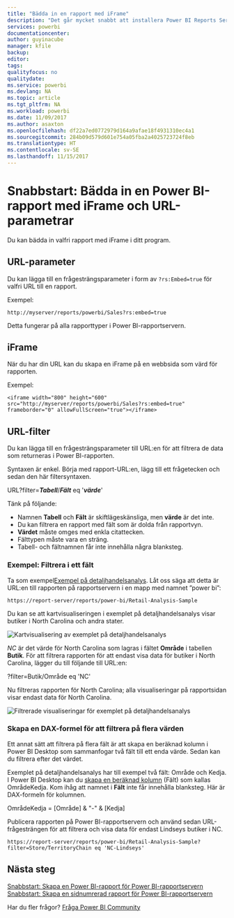 ```yaml
---
title: "Bädda in en rapport med iFrame"
description: "Det går mycket snabbt att installera Power BI Reports Server. Att hämta, installera eller konfigurera tar bara några minuter."
services: powerbi
documentationcenter: 
author: guyinacube
manager: kfile
backup: 
editor: 
tags: 
qualityfocus: no
qualitydate: 
ms.service: powerbi
ms.devlang: NA
ms.topic: article
ms.tgt_pltfrm: NA
ms.workload: powerbi
ms.date: 11/09/2017
ms.author: asaxton
ms.openlocfilehash: df22a7ed0772979d164a9afae18f4931310ec4a1
ms.sourcegitcommit: 284b09d579d601e754a05fba2a4025723724f8eb
ms.translationtype: HT
ms.contentlocale: sv-SE
ms.lasthandoff: 11/15/2017
---
```

# <a name="quickstart-embed-a-power-bi-report-using-an-iframe-and-url-parameters"></a>Snabbstart: Bädda in en Power BI-rapport med iFrame och URL-parametrar

Du kan bädda in valfri rapport med iFrame i ditt program. 

## <a name="url-parameter"></a>URL-parameter

Du kan lägga till en frågesträngsparameter i form av `?rs:Embed=true` för valfri URL till en rapport.

Exempel:

```
http://myserver/reports/powerbi/Sales?rs:embed=true
```

Detta fungerar på alla rapporttyper i Power BI-rapportservern.

## <a name="iframe"></a>iFrame

När du har din URL kan du skapa en iFrame på en webbsida som värd för rapporten.

Exempel:

```
<iframe width="800" height="600" src="http://myserver/reports/powerbi/Sales?rs:embed=true" frameborder="0" allowFullScreen="true"></iframe>
```

## <a name="url-filter"></a>URL-filter

Du kan lägga till en frågesträngsparameter till URL:en för att filtrera de data som returneras i Power BI-rapporten.

Syntaxen är enkel. Börja med rapport-URL:en, lägg till ett frågetecken och sedan den här filtersyntaxen.

URL?filter=***Tabell***/***Fält*** eq '***värde***'

Tänk på följande:

- Namnen **Tabell** och **Fält** är skiftlägeskänsliga, men **värde** är det inte.
- Du kan filtrera en rapport med fält som är dolda från rapportvyn.
- **Värdet** måste omges med enkla citattecken.
- Fälttypen måste vara en sträng.
- Tabell- och fältnamnen får inte innehålla några blanksteg.

###  <a name="example-filter-on-a-field"></a>Exempel: Filtrera i ett fält

Ta som exempel[Exempel på detaljhandelsanalys](../sample-datasets.md). Låt oss säga att detta är URL:en till rapporten på rapportservern i en mapp med namnet ”power bi”:

```
https://report-server/reports/power-bi/Retail-Analysis-Sample
```

Du kan se att kartvisualiseringen i exemplet på detaljhandelsanalys visar butiker i North Carolina och andra stater.

![Kartvisualisering av exemplet på detaljhandelsanalys](media/quickstart-embed/report-server-retail-analysis-sample-map.png)

*NC* är det värde för North Carolina som lagras i fältet **Område** i tabellen **Butik**. För att filtrera rapporten för att endast visa data för butiker i North Carolina, lägger du till följande till URL:en:

?filter=Butik/Område eq 'NC'

Nu filtreras rapporten för North Carolina; alla visualiseringar på rapportsidan visar endast data för North Carolina.

![Filtrerade visualiseringar för exemplet på detaljhandelsanalys](media/quickstart-embed/report-server-retail-analysis-sample-filtered-map.png)

### <a name="create-a-dax-formula-to-filter-on-multiple-values"></a>Skapa en DAX-formel för att filtrera på flera värden

Ett annat sätt att filtrera på flera fält är att skapa en beräknad kolumn i Power BI Desktop som sammanfogar två fält till ett enda värde. Sedan kan du filtrera efter det värdet.

Exemplet på detaljhandelsanalys har till exempel två fält: Område och Kedja. I Power BI Desktop kan du [skapa en beräknad kolumn](../desktop-tutorial-create-calculated-columns.md) (Fält) som kallas OmrådeKedja. Kom ihåg att namnet i **Fält** inte får innehålla blanksteg. Här är DAX-formeln för kolumnen.

OmrådeKedja = [Område] & "-" & [Kedja]

Publicera rapporten på Power BI-rapportservern och använd sedan URL-frågesträngen för att filtrera och visa data för endast Lindseys butiker i NC.

```
https://report-server/reports/power-bi/Retail-Analysis-Sample?filter=Store/TerritoryChain eq 'NC-Lindseys'

```

## <a name="next-steps"></a>Nästa steg

[Snabbstart: Skapa en Power BI-rapport för Power BI-rapportservern](quickstart-create-powerbi-report.md)  
[Snabbstart: Skapa en sidnumrerad rapport för Power BI-rapportservern](quickstart-create-paginated-report.md)  

Har du fler frågor? [Fråga Power BI Community](https://community.powerbi.com/)